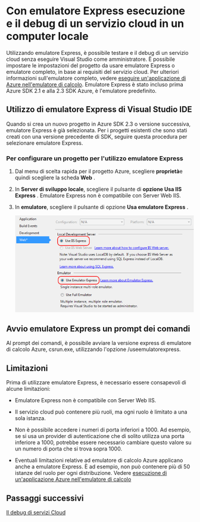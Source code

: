 <properties
   pageTitle="Con emulatore Express esecuzione e il debug di un servizio cloud in un computer locale | Microsoft Azure"
   description="Con emulatore Express esecuzione e il debug di un servizio cloud in un computer locale"
   services="visual-studio-online"
   documentationCenter="n/a"
   authors="TomArcher"
   manager="douge"
   editor="" />
<tags
   ms.service="visual-studio-online"
   ms.devlang="multiple"
   ms.topic="article"
   ms.tgt_pltfrm="multiple"
   ms.workload="na"
   ms.date="08/15/2016"
   ms.author="tarcher" />


# <a name="using-emulator-express-to-run-and-debug-a-cloud-service-on-a-local-machine"></a>Con emulatore Express esecuzione e il debug di un servizio cloud in un computer locale

Utilizzando emulatore Express, è possibile testare e il debug di un servizio cloud senza eseguire Visual Studio come amministratore. È possibile impostare le impostazioni del progetto da usare emulatore Express o emulatore completo, in base ai requisiti del servizio cloud. Per ulteriori informazioni sull'emulatore completo, vedere [eseguire un'applicazione di Azure nell'emulatore di calcolo](./storage/storage-use-emulator.md). Emulatore Express è stato incluso prima Azure SDK 2.1 e alla 2.3 SDK Azure, è l'emulatore predefinito.

## <a name="using-emulator-express-in-the-visual-studio-ide"></a>Utilizzo di emulatore Express di Visual Studio IDE

Quando si crea un nuovo progetto in Azure SDK 2.3 o versione successiva, emulatore Express è già selezionata. Per i progetti esistenti che sono stati creati con una versione precedente di SDK, seguire questa procedura per selezionare emulatore Express.

### <a name="to-configure-a-project-to-use-emulator-express"></a>Per configurare un progetto per l'utilizzo emulatore Express

1. Dal menu di scelta rapida per il progetto Azure, scegliere **proprietà**e quindi scegliere la scheda **Web** .

1. In **Server di sviluppo locale**, scegliere il pulsante di **opzione Usa IIS Express** . Emulatore Express non è compatibile con Server Web IIS.

1. In **emulatore**, scegliere il pulsante di opzione **Usa emulatore Express** .

    ![Emulatore Express](./media/vs-azure-tools-emulator-express-debug-run/IC673363.gif)

## <a name="launching-emulator-express-at-a-command-prompt"></a>Avvio emulatore Express un prompt dei comandi

Al prompt dei comandi, è possibile avviare la versione express di emulatore di calcolo Azure, csrun.exe, utilizzando l'opzione /useemulatorexpress.

## <a name="limitations"></a>Limitazioni

Prima di utilizzare emulatore Express, è necessario essere consapevoli di alcune limitazioni:

- Emulatore Express non è compatibile con Server Web IIS.

- Il servizio cloud può contenere più ruoli, ma ogni ruolo è limitato a una sola istanza.

- Non è possibile accedere i numeri di porta inferiori a 1000. Ad esempio, se si usa un provider di autenticazione che di solito utilizza una porta inferiore a 1000, potrebbe essere necessario cambiare questo valore su un numero di porta che si trova sopra 1000.

- Eventuali limitazioni relative ad emulatore di calcolo Azure applicano anche a emulatore Express. È ad esempio, non può contenere più di 50 istanze del ruolo per ogni distribuzione. Vedere [esecuzione di un'applicazione Azure nell'emulatore di calcolo](http://go.microsoft.com/fwlink/p/?LinkId=623050)

## <a name="next-steps"></a>Passaggi successivi

[Il debug di servizi Cloud](https://msdn.microsoft.com/library/azure/ee405479.aspx)
